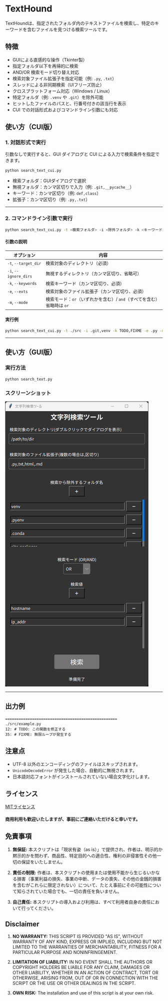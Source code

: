 # TextHound
TextHoundは、指定されたフォルダ内のテキストファイルを検索し、特定のキーワードを含むファイルを見つける検索ツールです。

## 特徴

- GUIによる直感的な操作（Tkinter製）
- 指定フォルダ以下を再帰的に検索
- AND/OR 検索モード切り替え対応
- 検索対象ファイル拡張子を指定可能（例: `.py`, `.txt`）
- スレッドによる非同期検索（UIフリーズ防止）
- クロスプラットフォーム対応（Windows / Linux）
- 特定フォルダ（例: `.venv` や `.git`）を除外可能
- ヒットしたファイルのパスと、行番号付きの該当行を表示
- CUI での対話形式およびコマンドライン引数にも対応

## 使い方（CUI版）

### 1. 対話形式で実行

引数なしで実行すると、GUI ダイアログと CUI による入力で検索条件を指定できます。

```bash
python search_text_cui.py
```

* 検索フォルダ：GUIダイアログで選択
* 無視フォルダ：カンマ区切りで入力（例: `.git,__pycache__`）
* キーワード：カンマ区切り（例: `def,class`）
* 拡張子：カンマ区切り（例: `.py,.txt`）

---

### 2. コマンドライン引数で実行

```bash
python search_text_cui.py -t <検索フォルダ> -i <除外フォルダ> -k <キーワード> -e <拡張子> -m <モード>
```

#### 引数の説明

| オプション                 | 内容                                          |
| --------------------- | ------------------------------------------- |
| `-t`, `--target_dir`  | 検索対象のディレクトリ（必須）                             |
| `-i`, `--ignore_dirs` | 無視するディレクトリ（カンマ区切り、省略可）                      |
| `-k`, `--keywords`    | 検索キーワード（カンマ区切り、必須）                          |
| `-e`, `--exts`        | 検索対象のファイル拡張子（カンマ区切り、必須）                     |
| `-m`, `--mode`        | 検索モード：`or`（いずれかを含む）/ `and`（すべてを含む）省略時は `or` |

#### 実行例

```bash
python search_text_cui.py -t ./src -i .git,venv -k TODO,FIXME -e .py -m or
```

---

## 使い方（GUI版）
### 実行方法

```bash
python search_text.py
```

### スクリーンショット

!["ss1"](.github/ss1.png)

---

## 出力例

```text
==================================================
./src/example.py
12: # TODO: この関数を修正する
35: # FIXME: 無限ループが発生する
```

## 注意点

* UTF-8 以外のエンコーディングのファイルはスキップされます。
* `UnicodeDecodeError` が発生した場合、自動的に無視されます。
* 日本語対応フォントがインストールされていない場合文字化けします。

## ライセンス

[MITライセンス](LICENSE.md)

#### 商用利用も歓迎いたしますが、事前にご連絡いただけると幸いです。

## 免責事項

1.  **無保証:** 本スクリプトは「現状有姿（as is）」で提供され、作者は、明示的か黙示的かを問わず、商品性、特定目的への適合性、権利の非侵害性その他一切の保証をいたしません。

2.  **責任の制限:** 作者は、本スクリプトの使用または使用不能から生じるいかなる損害（事業利益の損失、事業の中断、データの喪失、その他の金銭的損害を含むがこれらに限定されない）について、たとえ事前にその可能性について知らされていた場合でも、一切の責任を負いません。

3.  **自己責任:** 本スクリプトの導入および利用は、すべて利用者自身の責任において行ってください。

## Disclaimer

1.  **NO WARRANTY:** THIS SCRIPT IS PROVIDED "AS IS", WITHOUT WARRANTY OF ANY KIND, EXPRESS OR IMPLIED, INCLUDING BUT NOT LIMITED TO THE WARRANTIES OF MERCHANTABILITY, FITNESS FOR A PARTICULAR PURPOSE AND NONINFRINGEMENT.

2.  **LIMITATION OF LIABILITY:** IN NO EVENT SHALL THE AUTHORS OR COPYRIGHT HOLDERS BE LIABLE FOR ANY CLAIM, DAMAGES OR OTHER LIABILITY, WHETHER IN AN ACTION OF CONTRACT, TORT OR OTHERWISE, ARISING FROM, OUT OF OR IN CONNECTION WITH THE SCRIPT OR THE USE OR OTHER DEALINGS IN THE SCRIPT.

3.  **OWN RISK:** The installation and use of this script is at your own risk.